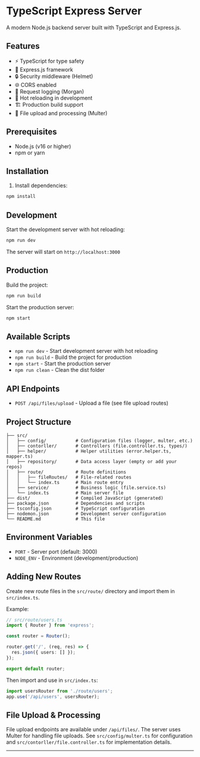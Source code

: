 # TypeScript Express Server

A modern Node.js backend server built with TypeScript and Express.js.

## Features

- ⚡ TypeScript for type safety
- 🚀 Express.js framework
- 🔒 Security middleware (Helmet)
- 🌐 CORS enabled
- 📝 Request logging (Morgan)
- 🔄 Hot reloading in development
- 🏗️ Production build support
- 📁 File upload and processing (Multer)

## Prerequisites

- Node.js (v16 or higher)
- npm or yarn

## Installation

1. Install dependencies:
```bash
npm install
```

## Development

Start the development server with hot reloading:
```bash
npm run dev
```

The server will start on `http://localhost:3000`

## Production

Build the project:
```bash
npm run build
```

Start the production server:
```bash
npm start
```

## Available Scripts

- `npm run dev` - Start development server with hot reloading
- `npm run build` - Build the project for production
- `npm start` - Start the production server
- `npm run clean` - Clean the dist folder

## API Endpoints

- `POST /api/files/upload` - Upload a file (see file upload routes)

## Project Structure

```
├── src/
│   ├── config/           # Configuration files (logger, multer, etc.)
│   ├── contorller/       # Controllers (file.controller.ts, types/)
│   ├── helper/           # Helper utilities (error.helper.ts, mapper.ts)
│   ├── repository/       # Data access layer (empty or add your repos)
│   ├── route/            # Route definitions
│   │   ├── fileRoutes/   # File-related routes
│   │   └── index.ts      # Main route entry
│   ├── service/          # Business logic (file.service.ts)
│   └── index.ts          # Main server file
├── dist/                 # Compiled JavaScript (generated)
├── package.json          # Dependencies and scripts
├── tsconfig.json         # TypeScript configuration
├── nodemon.json          # Development server configuration
└── README.md             # This file
```

## Environment Variables

- `PORT` - Server port (default: 3000)
- `NODE_ENV` - Environment (development/production)

## Adding New Routes

Create new route files in the `src/route/` directory and import them in `src/index.ts`.

Example:
```typescript
// src/route/users.ts
import { Router } from 'express';

const router = Router();

router.get('/', (req, res) => {
  res.json({ users: [] });
});

export default router;
```

Then import and use in `src/index.ts`:
```typescript
import usersRouter from './route/users';
app.use('/api/users', usersRouter);
```

## File Upload & Processing

File upload endpoints are available under `/api/files/`. The server uses Multer for handling file uploads. See `src/config/multer.ts` for configuration and `src/contorller/file.controller.ts` for implementation details.

---